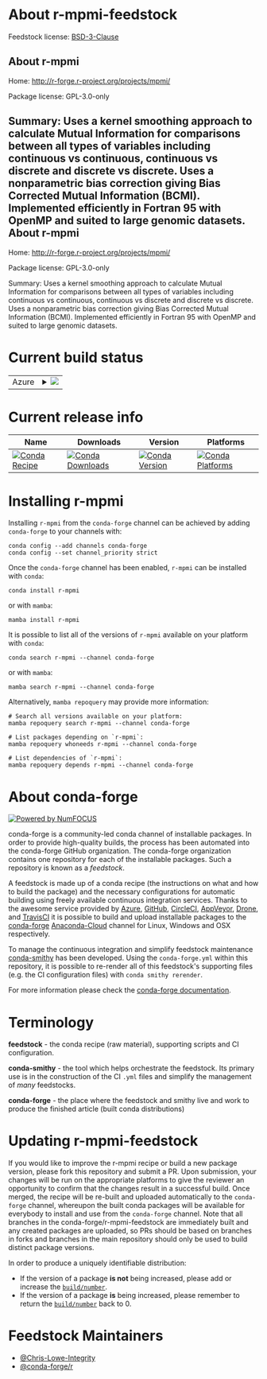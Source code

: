 About r-mpmi-feedstock
======================

Feedstock license: [BSD-3-Clause](https://github.com/conda-forge/r-mpmi-feedstock/blob/main/LICENSE.txt)

About r-mpmi
------------

Home: http://r-forge.r-project.org/projects/mpmi/

Package license: GPL-3.0-only

Summary: Uses a kernel smoothing approach to calculate Mutual Information for comparisons between all types of variables including continuous vs continuous, continuous vs discrete and discrete vs discrete. Uses a nonparametric bias correction giving Bias Corrected Mutual Information (BCMI). Implemented efficiently in Fortran 95 with OpenMP and suited to large genomic datasets.  
About r-mpmi
------------

Home: http://r-forge.r-project.org/projects/mpmi/

Package license: GPL-3.0-only

Summary: Uses a kernel smoothing approach to calculate Mutual Information for comparisons between all types of variables including continuous vs continuous, continuous vs discrete and discrete vs discrete. Uses a nonparametric bias correction giving Bias Corrected Mutual Information (BCMI). Implemented efficiently in Fortran 95 with OpenMP and suited to large genomic datasets.  

Current build status
====================


<table>
    
  <tr>
    <td>Azure</td>
    <td>
      <details>
        <summary>
          <a href="https://dev.azure.com/conda-forge/feedstock-builds/_build/latest?definitionId=4251&branchName=main">
            <img src="https://dev.azure.com/conda-forge/feedstock-builds/_apis/build/status/r-mpmi-feedstock?branchName=main">
          </a>
        </summary>
        <table>
          <thead><tr><th>Variant</th><th>Status</th></tr></thead>
          <tbody><tr>
              <td>linux_64_r_base4.2</td>
              <td>
                <a href="https://dev.azure.com/conda-forge/feedstock-builds/_build/latest?definitionId=4251&branchName=main">
                  <img src="https://dev.azure.com/conda-forge/feedstock-builds/_apis/build/status/r-mpmi-feedstock?branchName=main&jobName=linux&configuration=linux%20linux_64_r_base4.2" alt="variant">
                </a>
              </td>
            </tr><tr>
              <td>linux_64_r_base4.3</td>
              <td>
                <a href="https://dev.azure.com/conda-forge/feedstock-builds/_build/latest?definitionId=4251&branchName=main">
                  <img src="https://dev.azure.com/conda-forge/feedstock-builds/_apis/build/status/r-mpmi-feedstock?branchName=main&jobName=linux&configuration=linux%20linux_64_r_base4.3" alt="variant">
                </a>
              </td>
            </tr><tr>
              <td>osx_64_r_base4.2</td>
              <td>
                <a href="https://dev.azure.com/conda-forge/feedstock-builds/_build/latest?definitionId=4251&branchName=main">
                  <img src="https://dev.azure.com/conda-forge/feedstock-builds/_apis/build/status/r-mpmi-feedstock?branchName=main&jobName=osx&configuration=osx%20osx_64_r_base4.2" alt="variant">
                </a>
              </td>
            </tr><tr>
              <td>osx_64_r_base4.3</td>
              <td>
                <a href="https://dev.azure.com/conda-forge/feedstock-builds/_build/latest?definitionId=4251&branchName=main">
                  <img src="https://dev.azure.com/conda-forge/feedstock-builds/_apis/build/status/r-mpmi-feedstock?branchName=main&jobName=osx&configuration=osx%20osx_64_r_base4.3" alt="variant">
                </a>
              </td>
            </tr>
          </tbody>
        </table>
      </details>
    </td>
  </tr>
</table>

Current release info
====================

| Name | Downloads | Version | Platforms |
| --- | --- | --- | --- |
| [![Conda Recipe](https://img.shields.io/badge/recipe-r--mpmi-green.svg)](https://anaconda.org/conda-forge/r-mpmi) | [![Conda Downloads](https://img.shields.io/conda/dn/conda-forge/r-mpmi.svg)](https://anaconda.org/conda-forge/r-mpmi) | [![Conda Version](https://img.shields.io/conda/vn/conda-forge/r-mpmi.svg)](https://anaconda.org/conda-forge/r-mpmi) | [![Conda Platforms](https://img.shields.io/conda/pn/conda-forge/r-mpmi.svg)](https://anaconda.org/conda-forge/r-mpmi) |

Installing r-mpmi
=================

Installing `r-mpmi` from the `conda-forge` channel can be achieved by adding `conda-forge` to your channels with:

```
conda config --add channels conda-forge
conda config --set channel_priority strict
```

Once the `conda-forge` channel has been enabled, `r-mpmi` can be installed with `conda`:

```
conda install r-mpmi
```

or with `mamba`:

```
mamba install r-mpmi
```

It is possible to list all of the versions of `r-mpmi` available on your platform with `conda`:

```
conda search r-mpmi --channel conda-forge
```

or with `mamba`:

```
mamba search r-mpmi --channel conda-forge
```

Alternatively, `mamba repoquery` may provide more information:

```
# Search all versions available on your platform:
mamba repoquery search r-mpmi --channel conda-forge

# List packages depending on `r-mpmi`:
mamba repoquery whoneeds r-mpmi --channel conda-forge

# List dependencies of `r-mpmi`:
mamba repoquery depends r-mpmi --channel conda-forge
```


About conda-forge
=================

[![Powered by
NumFOCUS](https://img.shields.io/badge/powered%20by-NumFOCUS-orange.svg?style=flat&colorA=E1523D&colorB=007D8A)](https://numfocus.org)

conda-forge is a community-led conda channel of installable packages.
In order to provide high-quality builds, the process has been automated into the
conda-forge GitHub organization. The conda-forge organization contains one repository
for each of the installable packages. Such a repository is known as a *feedstock*.

A feedstock is made up of a conda recipe (the instructions on what and how to build
the package) and the necessary configurations for automatic building using freely
available continuous integration services. Thanks to the awesome service provided by
[Azure](https://azure.microsoft.com/en-us/services/devops/), [GitHub](https://github.com/),
[CircleCI](https://circleci.com/), [AppVeyor](https://www.appveyor.com/),
[Drone](https://cloud.drone.io/welcome), and [TravisCI](https://travis-ci.com/)
it is possible to build and upload installable packages to the
[conda-forge](https://anaconda.org/conda-forge) [Anaconda-Cloud](https://anaconda.org/)
channel for Linux, Windows and OSX respectively.

To manage the continuous integration and simplify feedstock maintenance
[conda-smithy](https://github.com/conda-forge/conda-smithy) has been developed.
Using the ``conda-forge.yml`` within this repository, it is possible to re-render all of
this feedstock's supporting files (e.g. the CI configuration files) with ``conda smithy rerender``.

For more information please check the [conda-forge documentation](https://conda-forge.org/docs/).

Terminology
===========

**feedstock** - the conda recipe (raw material), supporting scripts and CI configuration.

**conda-smithy** - the tool which helps orchestrate the feedstock.
                   Its primary use is in the construction of the CI ``.yml`` files
                   and simplify the management of *many* feedstocks.

**conda-forge** - the place where the feedstock and smithy live and work to
                  produce the finished article (built conda distributions)


Updating r-mpmi-feedstock
=========================

If you would like to improve the r-mpmi recipe or build a new
package version, please fork this repository and submit a PR. Upon submission,
your changes will be run on the appropriate platforms to give the reviewer an
opportunity to confirm that the changes result in a successful build. Once
merged, the recipe will be re-built and uploaded automatically to the
`conda-forge` channel, whereupon the built conda packages will be available for
everybody to install and use from the `conda-forge` channel.
Note that all branches in the conda-forge/r-mpmi-feedstock are
immediately built and any created packages are uploaded, so PRs should be based
on branches in forks and branches in the main repository should only be used to
build distinct package versions.

In order to produce a uniquely identifiable distribution:
 * If the version of a package **is not** being increased, please add or increase
   the [``build/number``](https://docs.conda.io/projects/conda-build/en/latest/resources/define-metadata.html#build-number-and-string).
 * If the version of a package **is** being increased, please remember to return
   the [``build/number``](https://docs.conda.io/projects/conda-build/en/latest/resources/define-metadata.html#build-number-and-string)
   back to 0.

Feedstock Maintainers
=====================

* [@Chris-Lowe-Integrity](https://github.com/Chris-Lowe-Integrity/)
* [@conda-forge/r](https://github.com/conda-forge/r/)

